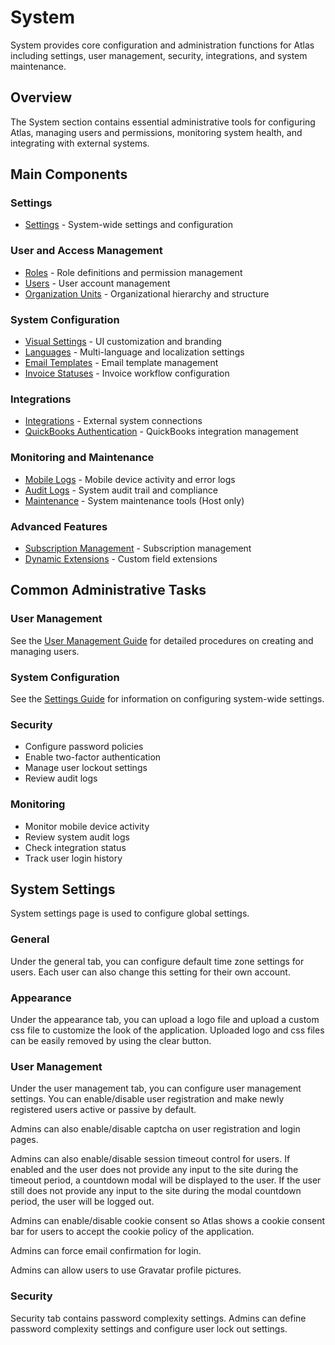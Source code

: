 ﻿# System

System provides core configuration and administration functions for Atlas including settings, user management, security, integrations, and system maintenance.

## Overview

The System section contains essential administrative tools for configuring Atlas, managing users and permissions, monitoring system health, and integrating with external systems.

## Main Components

### Settings
* [Settings](../Web/admin/settings.md) - System-wide settings and configuration

### User and Access Management
* [Roles](../Roles/Index.md) - Role definitions and permission management
* [Users](Users.md) - User account management
* [Organization Units](OrganizationUnits.md) - Organizational hierarchy and structure

### System Configuration
* [Visual Settings](VisualSettings.md) - UI customization and branding
* [Languages](Languages.md) - Multi-language and localization settings
* [Email Templates](EmailTemplates.md) - Email template management
* [Invoice Statuses](InvoiceStatuses.md) - Invoice workflow configuration

### Integrations
* [Integrations](Integrations.md) - External system connections
* [QuickBooks Authentication](QBAuthenticationSessions.md) - QuickBooks integration management

### Monitoring and Maintenance
* [Mobile Logs](MobileLogs.md) - Mobile device activity and error logs
* [Audit Logs](AuditLogs.md) - System audit trail and compliance
* [Maintenance](Maintenance.md) - System maintenance tools (Host only)

### Advanced Features
* [Subscription Management](Subscription.md) - Subscription management
* [Dynamic Extensions](DynamicExtensions.md) - Custom field extensions

## Common Administrative Tasks

### User Management
See the [User Management Guide](../Web/admin/usermanagement.md) for detailed procedures on creating and managing users.

### System Configuration
See the [Settings Guide](../Web/admin/settings.md) for information on configuring system-wide settings.

### Security
* Configure password policies
* Enable two-factor authentication
* Manage user lockout settings
* Review audit logs

### Monitoring
* Monitor mobile device activity
* Review system audit logs
* Check integration status
* Track user login history

## System Settings

System settings page is used to configure global settings.

### General

Under the general tab, you can configure default time zone settings for users. Each user can also change this setting for their own account. 

### Appearance

Under the appearance tab, you can upload a logo file and upload a custom css file to customize the look of the application. Uploaded logo and css files can be easily removed by using the clear button.

### User Management

Under the user management tab, you can configure user management settings. You can enable/disable user registration and make newly registered users active or passive by default.

Admins can also enable/disable captcha on user registration and login pages.

Admins can also enable/disable session timeout control for users. If enabled and the user does not provide any input to the site during the timeout period, a countdown modal will be displayed to the user. If the user still does not provide any input to the site during the modal countdown period, the user will be logged out.

Admins can enable/disable cookie consent so Atlas shows a cookie consent bar for users to accept the cookie policy of the application.

Admins can force email confirmation for login.

Admins can allow users to use Gravatar profile pictures.

### Security

Security tab contains password complexity settings. Admins can define password complexity settings and configure user lock out settings.
